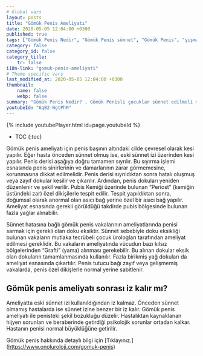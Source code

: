 ```yaml
---
# Global vars
layout: posts
title: "Gömük Penis Ameliyatı"
date: 2020-05-05 12:04:00 +0300
published: true
tags: ["Gömük Penis Nedir", "Gömük Penis sünnet", "Gömük Penis", "şişman çocukta gömük penis", "gömük penis penis boyu", "Gömük Penis Nedeni", "Gömük Penis Teşhis", "Gömük Penis Ameliyatı Ne Zaman" , "Gömük Penis Ameliyatı", "Gömük Penis Tedavisi" , "gömük penis çözüm", "gömük penis sorunu", "gömük penis ameliyatı sonrası"]
category: false
category_id: false
category_title:
    tr: false
i18n-link: "gomuk-penis-ameliyati"
# Theme specific vars
last_modified_at: 2020-05-05 12:04:00 +0300
thumbnail:
    name: false
    webp: false
summary: "Gömük Penis Nedir? , Gömük Penisli çocuklar sünnet edilmeli midir? , Gömük Penis, obez çocuklarda zayıflama halinde düzelir mi? , Penis  boyutları Gömük Peniste normal midir? , Gömük Penis Nedenleri , Gömük Penis Hangi Sorunlara Yol Açar? , Gömük Penis Teşhisi , Gömük Penis Ameliyatı Ne Zaman Yapılmalıdır? , Gömük Penis Ameliyatı , Gömük Penis Tedavisi"
youtubeId: "6qB2-WgtPhM"
---
```

{% include youtubePlayer.html id=page.youtubeId %}

* TOC
{:toc}

Gömük penis ameliyatı için penis başının altındaki cilde çevresel olarak kesi yapılır. Eğer hasta önceden sünnet olmuş ise, eski sünnet izi üzerinden kesi yapılır. Penis derisi aşağıya doğru tamamen sıyrılır. Bu sıyırma işlemi esnasında penis sinirlerinin ve damarlarının zarar görmemesine, korunmasına dikkat edilmelidir. Penis derisi sıyrıldıktan sonra hatalı oluşmuş veya zayıf dokular kesilir ve çıkarılır. Ardından, penis dokuları yeniden düzenlenir ve şekil verilir. Pubis Kemiği üzerinde bulunan “Periost” (kemiğin üstündeki zar) özel dikişilerle tespit edilir. Tespit yapıldıktan sonra, doğumsal olarak anormal olan asıcı bağ yerine özel bir asıcı bağ yapılır. Ameliyat esnasında gerekli görüldüğü takdirde pubis bölgesinde bulunan fazla yağlar alınabilir.

Sünnet hatasına bağlı gömük penis vakalarının ameliyatlarında penisi sarmak için gerekli olan doku eksiktir. Sünnet sebebiyle doku eksikliği bulunan vakaların mutlaka tecrübeli çocuk ürologları tarafından ameliyat edilmesi gereklidir. Bu vakaların ameliyatında vücudun bazı kılsız bölgelerinden “Grafti” (yama) alınması gerekebilir. Bu alınan dokular eksik olan dokuların tamamlanmasında kullanılır. Fazla birikmiş yağ dokuları da ameliyat esnasında çıkartılır. Penis tutucu bağı zayıf veya gelişmemiş vakalarda, penis özel dikişlerle normal yerine sabitlenir.

## Gömük penis ameliyatı sonrası iz kalır mı?

Ameliyatta eski sünnet izi kullanıldığından iz kalmaz. Önceden sünnet olmamış hastalarda ise sünnet izine benzer bir iz kalır. Gömük penis ameliyatı ile penisteki şekil bozukluğu düzelir. Hastalıktan kaynaklanan hijyen sorunları ve beraberinde getirdiği psikolojik sorunlar ortadan kalkar. Hastanın penisi normal büyüklüğüne getirilir.


Gömük penis hakkında detaylı bilgi için [Tıklayınız.] (https://www.onoluroloji.com/gomuk-penis)
